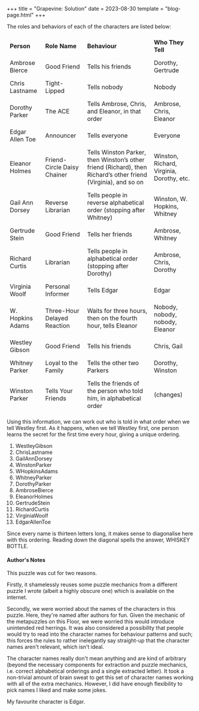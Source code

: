 +++
title = "Grapevine: Solution"
date = 2023-08-30
template = "blog-page.html"
+++

<style>
    th {
        border: 1px solid white;
        padding: 7px;
        text-align: left;
    }
    td {
        border: 1px solid white;
        padding: 7px;
    }
</style>

The roles and behaviors of each of the characters are listed below:

<table>
    <thead>
        <tr>
            <th>Person</th>
            <th>Role Name</th>
            <th>Behaviour</th>
            <th>Who They Tell</th>
        </tr>
    </thead>
    <tbody>
        <tr>
            <td>Ambrose Bierce</td>
            <td>Good Friend</td>
            <td>Tells his friends</td>
            <td>Dorothy, Gertrude</td>
        </tr>
        <tr>
            <td>Chris Lastname</td>
            <td>Tight-Lipped</td>
            <td>Tells nobody</td>
            <td>Nobody</td>
        </tr>
        <tr>
            <td>Dorothy Parker</td>
            <td>The ACE</td>
            <td>Tells Ambrose, Chris, and Eleanor, in that order</td>
            <td>Ambrose, Chris, Eleanor</td>
        </tr>
        <tr>
            <td>Edgar Allen Toe</td>
            <td>Announcer</td>
            <td>Tells everyone</td>
            <td>Everyone</td>
        </tr>
        <tr>
            <td>Eleanor Holmes</td>
            <td>Friend-Circle Daisy Chainer</td>
            <td>Tells Winston Parker, then Winston’s other friend (Richard), then Richard’s other friend (Virginia), and so on</td>
            <td>Winston, Richard, Virginia, Dorothy, etc.</td>
        </tr>
        <tr>
            <td>Gail Ann Dorsey</td>
            <td>Reverse Librarian</td>
            <td>Tells people in reverse alphabetical order (stopping after Whitney)</td>
            <td>Winston, W. Hopkins, Whitney</td>
        </tr>
        <tr>
            <td>Gertrude Stein</td>
            <td>Good Friend</td>
            <td>Tells her friends</td>
            <td>Ambrose, Whitney</td>
        </tr>
        <tr>
            <td>Richard Curtis</td>
            <td>Librarian</td>
            <td>Tells people in alphabetical order (stopping after Dorothy)</td>
            <td>Ambrose, Chris, Dorothy</td>
        </tr>
        <tr>
            <td>Virginia Woolf</td>
            <td>Personal Informer</td>
            <td>Tells Edgar</td>
            <td>Edgar</td>
        </tr>
        <tr>
            <td>W. Hopkins Adams</td>
            <td>Three-Hour Delayed Reaction</td>
            <td>Waits for three hours, then on the fourth hour, tells Eleanor</td>
            <td>Nobody, nobody, nobody, Eleanor</td>
        </tr>
        <tr>
            <td>Westley Gibson</td>
            <td>Good Friend</td>
            <td>Tells his friends</td>
            <td>Chris, Gail</td>
        </tr>
        <tr>
            <td>Whitney Parker</td>
            <td>Loyal to the Family</td>
            <td>Tells the other two Parkers</td>
            <td>Dorothy, Winston</td>
        </tr>
        <tr>
            <td>Winston Parker</td>
            <td>Tells Your Friends</td>
            <td>Tells the friends of the person who told him, in alphabetical order</td>
            <td>(changes)</td>
        </tr>
    </tbody>
</table>

Using this information, we can work out who is told in what order when we tell Westley first. As it happens, when we tell Westley first, one person learns the secret for the first time every hour, giving a unique ordering.

1) WestleyGibson
2) ChrisLastname
3) GailAnnDorsey
4) WinstonParker
5) WHopkinsAdams
6) WhitneyParker
7) DorothyParker
8) AmbroseBierce
9) EleanorHolmes
10) GertrudeStein
11) RichardCurtis
12) VirginiaWoolf
13) EdgarAllenToe

Since every name is thirteen letters long, it makes sense to diagonalise here with this ordering. Reading down the diagonal spells the answer, WHISKEY BOTTLE.

#### Author's Notes

This puzzle was cut for two reasons. 

Firstly, it shamelessly reuses some puzzle mechanics from a different puzzle I wrote (albeit a highly obscure one) which is available on the internet.

Secondly, we were worried about the names of the characters in this puzzle. Here, they're named after authors for fun. Given the mechanic of the metapuzzles on this Floor, we were worried this would introduce unintended red herrings. It was also considered a possibility that people would try to read into the character names for behaviour patterns and such; this forces the rules to rather inelegantly say straight-up that the character names aren't relevant, which isn't ideal.

The character names really don't mean anything and are kind of arbitrary (beyond the necessary components for extraction and puzzle mechanics, i.e. correct alphabetical orderings and a single extracted letter). It took a non-trivial amount of brain sweat to get this set of character names working with all of the extra mechanics. However, I did have enough flexibility to pick names I liked and make some jokes.

My favourite character is Edgar.
